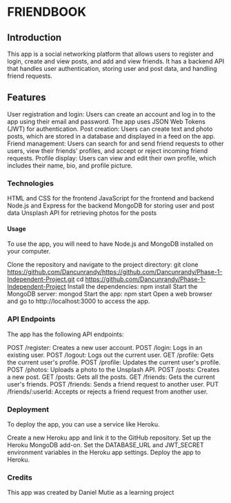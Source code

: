  # FRIENDBOOK
 ## Introduction
This app is a social networking platform that allows users to register and login, create and view posts, and add and view friends. It has a backend API that handles user authentication, storing user and post data, and handling friend requests.

## Features
User registration and login: Users can create an account and log in to the app using their email and password. The app uses JSON Web Tokens (JWT) for authentication.
Post creation: Users can create text and photo posts, which are stored in a database and displayed in a feed on the app.
Friend management: Users can search for and send friend requests to other users, view their friends' profiles, and accept or reject incoming friend requests.
Profile display: Users can view and edit their own profile, which includes their name, bio, and profile picture.
### Technologies
HTML and CSS for the frontend
JavaScript for the frontend and backend
Node.js and Express for the backend
MongoDB for storing user and post data
Unsplash API for retrieving photos for the posts
#### Usage
To use the app, you will need to have Node.js and MongoDB installed on your computer.

Clone the repository and navigate to the project directory:
git clone https://github.com/Dancunrandy/https://github.com/Dancunrandy/Phase-1-Independent-Project.git
cd https://github.com/Dancunrandy/Phase-1-Independent-Project
Install the dependencies:
npm install
Start the MongoDB server:
mongod
Start the app:
npm start
Open a web browser and go to http://localhost:3000 to access the app.
### API Endpoints
The app has the following API endpoints:

POST /register: Creates a new user account.
POST /login: Logs in an existing user.
POST /logout: Logs out the current user.
GET /profile: Gets the current user's profile.
POST /profile: Updates the current user's profile.
POST /photos: Uploads a photo to the Unsplash API.
POST /posts: Creates a new post.
GET /posts: Gets all the posts.
GET /friends: Gets the current user's friends.
POST /friends: Sends a friend request to another user.
PUT /friends/:userId: Accepts or rejects a friend request from another user.
### Deployment
To deploy the app, you can use a service like Heroku.

Create a new Heroku app and link it to the GitHub repository.
Set up the Heroku MongoDB add-on.
Set the DATABASE_URL and JWT_SECRET environment variables in the Heroku app settings.
Deploy the app to Heroku.
### Credits
This app was created by Daniel Mutie as a learning project